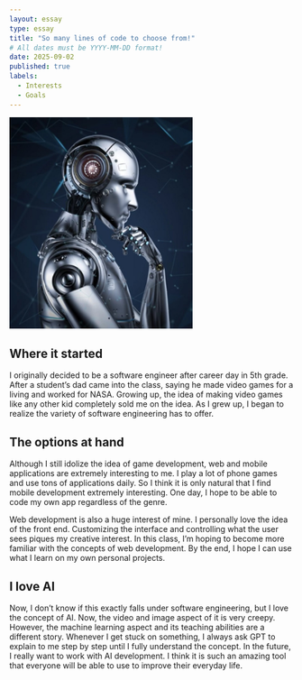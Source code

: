 ```yaml
---
layout: essay
type: essay
title: "So many lines of code to choose from!"
# All dates must be YYYY-MM-DD format!
date: 2025-09-02
published: true
labels:
  - Interests
  - Goals
---
```


<img width="325px" height="375px" class="rounded float-start pe-4" src="../img/robot-thinking.png">

## Where it started

  I originally decided to be a software engineer after career day in 5th grade. After a student’s dad came into the class, saying he made video games for a living and worked for NASA. Growing up, the idea of making video games like any other kid completely sold me on the idea. As I grew up, I began to realize the variety of software engineering has to offer.

## The options at hand
  
  Although I still idolize the idea of game development, web and mobile applications are extremely interesting to me. I play a lot of phone games and use tons of applications daily. So I think it is only natural that I find mobile development extremely interesting. One day, I hope to be able to code my own app regardless of the genre.
  
  Web development is also a huge interest of mine. I personally love the idea of the front end. Customizing the interface and controlling what the user sees piques my creative interest. In this class, I’m hoping to become more familiar with the concepts of web development. By the end, I hope I can use what I learn on my own personal projects.

## I love AI
  
  Now, I don’t know if this exactly falls under software engineering, but I love the concept of AI. Now, the video and image aspect of it is very creepy. However, the machine learning aspect and its teaching abilities are a different story. Whenever I get stuck on something, I always ask GPT to explain to me step by step until I fully understand the concept. In the future, I really want to work with AI development. I think it is such an amazing tool that everyone will be able to use to improve their everyday life.
